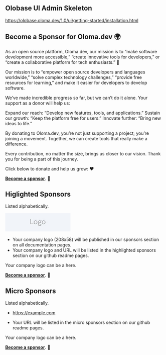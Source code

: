 
## Olobase UI Admin Skeleton

<a href="https://olobase.oloma.dev/1.0/ui/getting-started/installation.html" target="_blank">https://olobase.oloma.dev/1.0/ui/getting-started/installation.html</a>

## Become a Sponsor for Oloma.dev 🌍

As an open source platform, Oloma.dev, our mission is to “make software development more accessible,” “create innovative tools for developers,” or “create a collaborative platform for tech enthusiasts.” 🚀

Our mission is to “empower open source developers and languages worldwide,” “solve complex technology challenges,” “provide free resources for learning,” and make it easier for developers to develop software.

We’ve made incredible progress so far, but we can’t do it alone. Your support as a donor will help us:

Expand our reach: “Develop new features, tools, and applications.”
Sustain our growth: “Keep the platform free for users.”
Innovate further: “Bring new ideas to life.”

By donating to Oloma.dev, you’re not just supporting a project; you’re joining a movement. Together, we can create tools that really make a difference.

Every contribution, no matter the size, brings us closer to our vision. Thank you for being a part of this journey.

Click below to donate and help us grow: ❤️

[**Become a  sponsor**](https://www.patreon.com/olobase). 🤝

## Higlighted Sponsors

Listed alphabetically.

[![Example Sponsor Logo](sponsors/sponsor-logo-258x58.jpg)](https://example.com/)

- Your company logo (208x58) will be published in our sponsors section on all documentation pages.
- Your company logo and URL will be listed in the highlighted sponsors section on our github readme pages.

Your company logo can be a here.

[**Become a  sponsor**](https://www.patreon.com/olobase). 🙏

## Micro Sponsors

Listed alphabetically.

* <a href="https://example.com" target="_blank">https://example.com</a>

- Your URL will be listed in the micro sponsors section on our github readme pages.

Your company logo can be a here.

[**Become a  sponsor**](https://www.patreon.com/olobase). 🙏